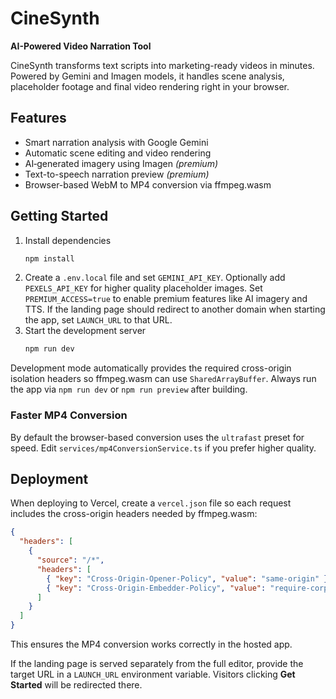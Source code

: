 # CineSynth

**AI-Powered Video Narration Tool**

CineSynth transforms text scripts into marketing-ready videos in minutes. Powered by Gemini and Imagen models, it handles scene analysis, placeholder footage and final video rendering right in your browser.

## Features

- Smart narration analysis with Google Gemini
- Automatic scene editing and video rendering
- AI‑generated imagery using Imagen *(premium)*
- Text-to-speech narration preview *(premium)*
- Browser-based WebM to MP4 conversion via ffmpeg.wasm

## Getting Started

1. Install dependencies
   ```bash
   npm install
   ```
2. Create a `.env.local` file and set `GEMINI_API_KEY`. Optionally add `PEXELS_API_KEY` for higher quality placeholder images. Set `PREMIUM_ACCESS=true` to enable premium features like AI imagery and TTS. If the landing page should redirect to another domain when starting the app, set `LAUNCH_URL` to that URL.
3. Start the development server
   ```bash
   npm run dev
   ```

Development mode automatically provides the required cross-origin isolation headers so ffmpeg.wasm can use `SharedArrayBuffer`. Always run the app via `npm run dev` or `npm run preview` after building.

### Faster MP4 Conversion

By default the browser-based conversion uses the `ultrafast` preset for speed. Edit `services/mp4ConversionService.ts` if you prefer higher quality.

## Deployment

When deploying to Vercel, create a `vercel.json` file so each request includes the cross-origin headers needed by ffmpeg.wasm:

```json
{
  "headers": [
    {
      "source": "/*",
      "headers": [
        { "key": "Cross-Origin-Opener-Policy", "value": "same-origin" },
        { "key": "Cross-Origin-Embedder-Policy", "value": "require-corp" }
      ]
    }
  ]
}
```

This ensures the MP4 conversion works correctly in the hosted app.

If the landing page is served separately from the full editor, provide the
target URL in a `LAUNCH_URL` environment variable. Visitors clicking
**Get Started** will be redirected there.

